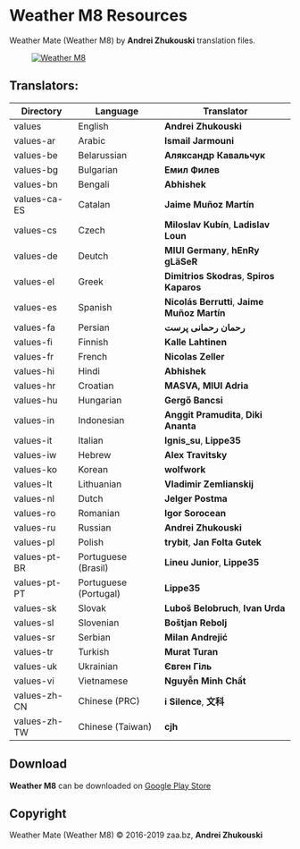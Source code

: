 # Weather M8 Resources
Weather Mate (Weather M8) by **Andrei Zhukouski** translation files.

<dl><dd><a href="https://play.google.com/store/apps/details?id=pro.burgerz.miweather8" target="_blank"><img src="http://i.imgur.com/qicfqDr.png" alt="Weather M8"></a></dd></dl>

## Translators:
|Directory|Language|Translator|
|----|----|----|
|values|English|**Andrei Zhukouski**|
|values-ar|Arabic|**Ismail Jarmouni**|
|values-be|Belarussian|**Аляксандр Кавальчук**|
|values-bg|Bulgarian|**Емил Филев**|
|values-bn|Bengali|**Abhishek**|
|values-ca-ES|Catalan|**Jaime Muñoz Martín**|
|values-cs|Czech|**Miloslav Kubín**,  **Ladislav Loun**|
|values-de|Deutch|**MIUI Germany**, **hEnRy gLäSeR**|
|values-el|Greek|**Dimitrios Skodras**, **Spiros Kaparos**|
|values-es|Spanish|**Nicolás Berrutti**, **Jaime Muñoz Martín** |
|values-fa|Persian|**رحمان رحمانی پرست**|
|values-fi|Finnish|**Kalle Lahtinen**|
|values-fr|French|**Nicolas Zeller**|
|values-hi|Hindi|**Abhishek**|
|values-hr|Croatian|**MASVA, MIUI Adria**|
|values-hu|Hungarian|**Gergő Bancsi**|
|values-in|Indonesian|**Anggit Pramudita**, **Diki Ananta** |
|values-it|Italian|**Ignis_su**, **Lippe35** |
|values-iw|Hebrew|**Alex Travitsky**|
|values-ko|Korean|**wolfwork**|
|values-lt|Lithuanian|**Vladimir Zemlianskij**|
|values-nl|Dutch|**Jelger Postma**|
|values-ro|Romanian|**Igor Sorocean** |
|values-ru|Russian|**Andrei Zhukouski**|
|values-pl|Polish|**trybit**, **Jan Folta Gutek**|
|values-pt-BR|Portuguese (Brasil)|**Lineu Junior**, **Lippe35** |
|values-pt-PT|Portuguese (Portugal)|**Lippe35** |
|values-sk|Slovak|**Luboš Belobruch**, **Ivan Urda**|
|values-sl|Slovenian|**Boštjan Rebolj**|
|values-sr|Serbian|**Milan Andrejić**|
|values-tr|Turkish|**Murat Turan**|
|values-uk|Ukrainian|**Євген Гіль** |
|values-vi|Vietnamese|**Nguyễn Minh Chất**|
|values-zh-CN|Chinese (PRC)|**i Silence**, **文科**|
|values-zh-TW|Chinese (Taiwan)|**cjh**|

## Download
**Weather M8** can be downloaded on [Google Play Store](https://play.google.com/store/apps/details?id=pro.burgerz.miweather8)

## Copyright
Weather Mate (Weather M8) © 2016-2019 zaa.bz, **Andrei Zhukouski**
